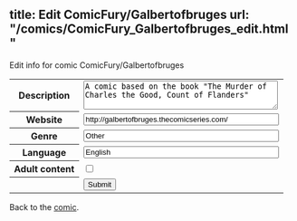 title: Edit ComicFury/Galbertofbruges
url: "/comics/ComicFury_Galbertofbruges_edit.html"
---
Edit info for comic ComicFury/Galbertofbruges

<form name="comic" action="http://gaepostmail.appspot.com/comic/" method="post">
<table class="comicinfo">
<tr>
<th>Description</th><td><textarea name="description" cols="40" rows="3">A comic based on the book &quot;The Murder of Charles the Good, Count of Flanders&quot;</textarea></td>
</tr>
<tr>
<th>Website</th><td><input type="text" name="url" value="http://galbertofbruges.thecomicseries.com/" size="40"/></td>
</tr>
<tr>
<th>Genre</th><td><input type="text" name="genre" value="Other" size="40"/></td>
</tr>
<tr>
<th>Language</th><td><input type="text" name="language" value="English" size="40"/></td>
</tr>
<tr>
<th>Adult content</th><td><input type="checkbox" name="adult" value="adult" /></td>
</tr>
<tr>
<th></th><td>
<input type="hidden" name="comic" value="ComicFury_Galbertofbruges" />
<input type="submit" name="submit" value="Submit" />
</td>
</tr>
</table>
</form>

Back to the [comic](ComicFury_Galbertofbruges.html).
